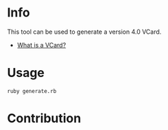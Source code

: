 # Info

This tool can be used to generate a version 4.0 VCard.

- [What is a VCard?](https://en.wikipedia.org/wiki/VCard#vCard_4.0)

# Usage

    ruby generate.rb

# Contribution
